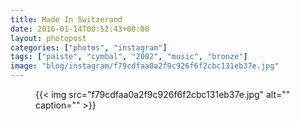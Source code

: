 ```yaml
---
title: Made In Switzerand
date: 2016-01-14T00:52:43+00:00
layout: photopost
categories: ["photos", "instagram"]
tags: ["paiste", "cymbal", "2002", "music", "bronze"]
image: "blog/instagram/f79cdfaa0a2f9c926f6f2cbc131eb37e.jpg"
---
```


<figure class="photo photo--square">
  {{< img src="f79cdfaa0a2f9c926f6f2cbc131eb37e.jpg" alt="" caption="" >}}

</figure>


